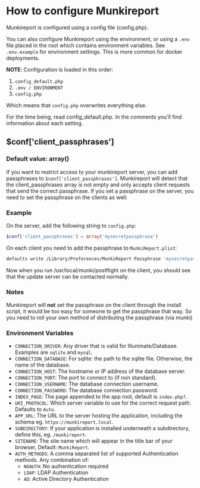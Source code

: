 How to configure Munkireport
=====

Munkireport is configured using a config file (config.php). 

You can also configure Munkireport using the environment, or using a `.env` file placed in the root
which contains environment variables. See `.env.example` for environment settings. This is more common for
docker deployments.

**NOTE**: Configuration is loaded in this order:

1. `config_default.php`
2. `.env / ENVIRONMENT`
3. `config.php`

Which means that `config.php` overwrites everything else.

For the time being, read config_default.php. In the comments you'll find information about each setting.

## $conf['client_passphrases']

### Default value: array()

If you want to restrict access to your munkireport server, you can add passphrases to `$conf['client_passphrases']`. Munkireport will detect that the client_passphrases array is not empty and only accepts client requests that send the correct passphrase.
If you set a passphrase on the server, you need to set the passphrase on the clients as well:

### Example

On the server, add the following string to `config.php`:

```php
$conf['client_passphrases'] = array('mysecretpassphrase')
```

On each client you need to add the passphrase to `MunkiReport.plist`:

```sh
defaults write /Library/Preferences/MunkiReport Passphrase 'mysecretpassphrase'
```

Now when you run /usr/local/munki/postflight on the client, you should see that the update server can be contacted normally.

### Notes

Munkireport will **not** set the passphrase on the client through the install script, it would be too easy for someone to get the passphrase that way. So you need to roll your own method of distributing the passphrase (via munki)

### Environment Variables

- `CONNECTION_DRIVER`: Any driver that is valid for Illuminate/Database. Examples are `sqlite` and `mysql`.
- `CONNECTION_DATABASE`: For sqlite: the path to the sqlite file. Otherwise, the name of the database.
- `CONNECTION_HOST`: The hostname or IP address of the database server.
- `CONNECTION_PORT`: The port to connect to (if non standard).
- `CONNECTION_USERNAME`: The database connection username.
- `CONNECTION_PASSWORD`: The database connection password.
- `INDEX_PAGE`: The page appended to the app root, default is `index.php?`.
- `URI_PROTOCOL`: Which server variable to use for the correct request path. Defaults to `Auto`.
- `APP_URL`: The URL to the server hosting the application, including the schema eg. `https://munkireport.local`.
- `SUBDIRECTORY`: If your application is installed underneath a subdirectory, define this, eg. `/munkireport`.
- `SITENAME`: The site name which will appear in the title bar of your browser, Default: `MunkiReport`.
- `AUTH_METHODS`: A comma separated list of supported Authentication methods. Any combination of:
    - `NOAUTH`: No authentication required
    - `LDAP`: LDAP Authentication
    - `AD`: Active Directory Authentication

